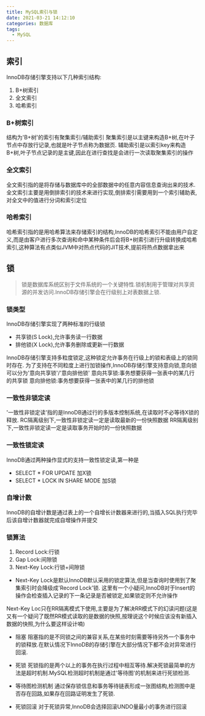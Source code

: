 ```yaml
---
title: MySQL索引与锁
date: 2021-03-21 14:12:10
categories: 数据库
tags:
  - MySQL
---
```


## 索引
InnoDB存储引擎支持以下几种索引结构:
1. B+树索引
2. 全文索引
3. 哈希索引

### B+树索引

结构为'B+树'的索引有聚集索引/辅助索引
聚集索引是以主键来构造B+树,在叶子节点中存放行记录,也就是叶子节点称为数据页.
辅助索引是以索引key来构造B+树,叶子节点记录的是主键,因此在进行查找是会进行一次读取聚集索引的操作

### 全文索引
全文索引指的是将存储与数据库中的全部数据中的任意内容信息查询出来的技术.
全文索引主要是用倒排索引的技术来进行实现,倒排索引需要用到一个索引辅助表,对全文中的值进行分词和索引定位

### 哈希索引
哈希索引指的是用哈希算法来存储索引的结构,InnoDB的哈希索引不能由用户自定义,而是由客户进行多次查询和命中某种条件后会将B+树索引进行升级转换成哈希索引,这种算法有点类似JVM中对热点代码的JIT技术,提前将热点数据拿出来

## 锁

>锁是数据库系统区别于文件系统的一个关键特性.锁机制用于管理对共享资源的并发访问.InnoDB存储引擎会在行级别上对表数据上锁.

### 锁类型
InnoDB存储引擎实现了两种标准的行级锁
- 共享锁(S Lock),允许事务读一行数据
- 排他锁(X Lock),允许事务删除或更新一行数据

InnoDB存储引擎支持多粒度锁定,这种锁定允许事务在行级上的锁和表级上的锁同时存在.
为了支持在不同粒度上进行加锁操作,InnoDB存储引擎支持意向锁,意向锁可以分为'意向共享锁'/'意向排他锁'
意向共享锁:事务想要获得一张表中的某几行的共享锁
意向排他锁:事务想要获得一张表中的某几行的排他锁

### 一致性非锁定读
'一致性非锁定读'指的是InnoDB通过行的多版本控制系统,在读取时不必等待X锁的释放.
RC隔离级别下,一致性非锁定读一定是读取最新的一份快照数据
RR隔离级别下,一致性非锁定读一定是读取事务开始时的一份快照数据

### 一致性锁定读
InnoDB通过两种操作显式的支持一致性锁定读,第一种是
- SELECT * FOR UPDATE 加X锁
- SELECT * LOCK IN SHARE MODE 加S锁

### 自增计数
InnoDB的自增计数是通过表上的一个自增长计数器来进行的,当插入SQL执行完毕后该自增计数器就完成自增操作并提交

### 锁算法
1. Record Lock:行锁
2. Gap Lock:间隙锁
3. Next-Key Lock:行锁+间隙锁

- Next-Key Lock是默认InnoDB默认采用的锁定算法,但是当查询时使用到了聚集索引时会降级成'Record Lock'锁.
这里有一个小疑问,InnoDB对于Insert的操作会检查插入记录的下一条记录是否被锁定,如果锁定则不允许操作 

Next-Key Loc只在RR隔离模式下使用,主要是为了解决RR模式下的幻读问题(这是又有一个疑问了既然RR模式读取的是数据的快照,按理说这个时候应该没有新插入数据的快照,为什么要这样设计喃)

- 阻塞
阻塞指的是不同锁之间的兼容关系,在某些时刻需要等待另外一个事务中的锁释放.在默认情况下InnoDB的存储引擎在大部分情况下都不会对异常进行回滚.

- 死锁
死锁指的是两个以上的事务在执行过程中相互等待.解决死锁最简单的方法是超时机制.MySQL检测超时机制是通过'等待图'的机制来进行死锁检测.
- 等待图检测机制
通过保存锁信息和事务等待链表形成一张图结构,检测图中是否存在回路,如果存在回路证明发生了死锁.
- 死锁回滚
对于死锁异常,InnoDB会选择回滚UNDO量最小的事务进行回滚




